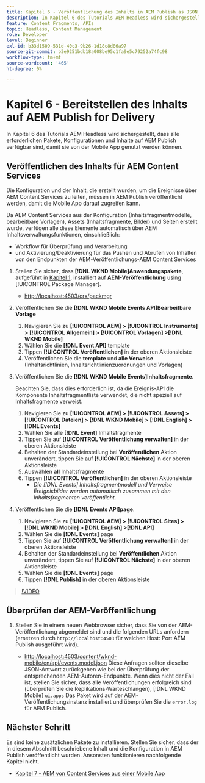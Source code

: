 ```yaml
---
title: Kapitel 6 - Veröffentlichung des Inhalts in AEM Publish as JSON - Content Services
description: In Kapitel 6 des Tutorials AEM Headless wird sichergestellt, dass alle erforderlichen Pakete, Konfigurationen und Inhalte auf AEM Publish verfügbar sind, damit die App genutzt werden kann.
feature: Content Fragments, APIs
topic: Headless, Content Management
role: Developer
level: Beginner
exl-id: b33d1509-531d-40c3-9b26-1d18c8d86a97
source-git-commit: b3e9251bdb18a008be95c1fa9e5c79252a74fc98
workflow-type: tm+mt
source-wordcount: '465'
ht-degree: 0%

---
```


# Kapitel 6 - Bereitstellen des Inhalts auf AEM Publish for Delivery

In Kapitel 6 des Tutorials AEM Headless wird sichergestellt, dass alle erforderlichen Pakete, Konfigurationen und Inhalte auf AEM Publish verfügbar sind, damit sie von der Mobile App genutzt werden können.

## Veröffentlichen des Inhalts für AEM Content Services

Die Konfiguration und der Inhalt, die erstellt wurden, um die Ereignisse über AEM Content Services zu leiten, müssen in AEM Publish veröffentlicht werden, damit die Mobile App darauf zugreifen kann.

Da AEM Content Services aus der Konfiguration (Inhaltsfragmentmodelle, bearbeitbare Vorlagen), Assets (Inhaltsfragmente, Bilder) und Seiten erstellt wurde, verfügen alle diese Elemente automatisch über AEM Inhaltsverwaltungsfunktionen, einschließlich:

* Workflow für Überprüfung und Verarbeitung
* und Aktivierung/Deaktivierung für das Pushen und Abrufen von Inhalten von den Endpunkten der AEM-Veröffentlichungs-AEM Content Services

1. Stellen Sie sicher, dass **[!DNL WKND Mobile]Anwendungspakete**, aufgeführt in [Kapitel 1](./chapter-1.md#wknd-mobile-application-packages), installiert auf **AEM-Veröffentlichung** using [!UICONTROL Package Manager].
   * [http://localhost:4503/crx/packmgr](http://localhost:4503/crx/packmgr)

1. Veröffentlichen Sie die **[!DNL WKND Mobile Events API]Bearbeitbare Vorlage**
   1. Navigieren Sie zu **[!UICONTROL AEM] > [!UICONTROL Instrumente] > [!UICONTROL Allgemein] > [!UICONTROL Vorlagen] >[!DNL WKND Mobile]**
   1. Wählen Sie die **[!DNL Event API]** template
   1. Tippen **[!UICONTROL Veröffentlichen]** in der oberen Aktionsleiste
   1. Veröffentlichen Sie die **template** und **alle Verweise** (Inhaltsrichtlinien, Inhaltsrichtlinienzuordnungen und Vorlagen)

1. Veröffentlichen Sie die **[!DNL WKND Mobile Events]Inhaltsfragmente**.

   Beachten Sie, dass dies erforderlich ist, da die Ereignis-API die Komponente Inhaltsfragmentliste verwendet, die nicht speziell auf Inhaltsfragmente verweist.

   1. Navigieren Sie zu **[!UICONTROL AEM] > [!UICONTROL Assets] > [!UICONTROL Dateien] > [!DNL WKND Mobile] > [!DNL English] >[!DNL Events]**
   1. Wählen Sie alle **[!DNL Event]** Inhaltsfragmente
   1. Tippen Sie auf **[!UICONTROL Veröffentlichung verwalten]** in der oberen Aktionsleiste
   1. Behalten der Standardeinstellung bei **Veröffentlichen** Aktion unverändert, tippen Sie auf **[!UICONTROL Nächste]** in der oberen Aktionsleiste
   1. Auswählen **all** Inhaltsfragmente
   1. Tippen **[!UICONTROL Veröffentlichen]** in der oberen Aktionsleiste
      * *Die [!DNL Events] Inhaltsfragmentmodell und Verweise Ereignisbilder werden automatisch zusammen mit den Inhaltsfragmenten veröffentlicht.*

1. Veröffentlichen Sie die **[!DNL Events API]page**.
   1. Navigieren Sie zu **[!UICONTROL AEM] > [!UICONTROL Sites] > [!DNL WKND Mobile] > [!DNL English] >[!DNL API]**
   1. Wählen Sie die **[!DNL Events]** page
   1. Tippen Sie auf **[!UICONTROL Veröffentlichung verwalten]** in der oberen Aktionsleiste
   1. Behalten der Standardeinstellung bei **Veröffentlichen** Aktion unverändert, tippen Sie auf **[!UICONTROL Nächste]** in der oberen Aktionsleiste
   1. Wählen Sie die **[!DNL Events]** page
   1. Tippen **[!DNL Publish]** in der oberen Aktionsleiste

>[!VIDEO](https://video.tv.adobe.com/v/28343?quality=12&learn=on)

## Überprüfen der AEM-Veröffentlichung

1. Stellen Sie in einem neuen Webbrowser sicher, dass Sie von der AEM-Veröffentlichung abgemeldet sind und die folgenden URLs anfordern (ersetzen durch `http://localhost:4503` für welchen Host: Port AEM Publish ausgeführt wird).

   * [http://localhost:4503/content/wknd-mobile/en/api/events.model.json](http://localhost:4503/content/wknd-mobile/en/api/events.model.tidy.json)
   Diese Anfragen sollten dieselbe JSON-Antwort zurückgeben wie bei der Überprüfung der entsprechenden AEM-Autoren-Endpunkte. Wenn dies nicht der Fall ist, stellen Sie sicher, dass alle Veröffentlichungen erfolgreich sind (überprüfen Sie die Replikations-Warteschlangen), [!DNL WKND Mobile] `ui.apps` Das Paket wird auf der AEM-Veröffentlichungsinstanz installiert und überprüfen Sie die `error.log` für AEM Publish.

## Nächster Schritt

Es sind keine zusätzlichen Pakete zu installieren. Stellen Sie sicher, dass der in diesem Abschnitt beschriebene Inhalt und die Konfiguration in AEM Publish veröffentlicht wurden. Ansonsten funktionieren nachfolgende Kapitel nicht.

* [Kapitel 7 - AEM von Content Services aus einer Mobile App](./chapter-7.md)
